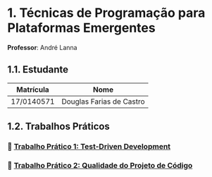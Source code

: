 # **1. Técnicas de Programação para Plataformas Emergentes**
**Professor**: André Lanna

## **1.1. Estudante**
|Matrícula | Nome                     |
| -- |--------------------------|
| 17/0140571  | Douglas Farias de Castro |

## **1.2. Trabalhos Práticos**
### :link: [**Trabalho Prático 1: Test-Driven Development**](T1-TDD/README.md)

### :link: [**Trabalho Prático 2: Qualidade do Projeto de Código**](T2-QUALIDADE/README.md)

